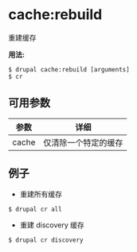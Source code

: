 # cache:rebuild
重建缓存

**用法:**
```
$ drupal cache:rebuild [arguments] 
$ cr  
```

## 可用参数
参数 | 详细
---------|-------------
cache | 仅清除一个特定的缓存

## 例子
* 重建所有缓存
```
$ drupal cr all
```
* 重建 discovery 缓存
```
$ drupal cr discovery
```
